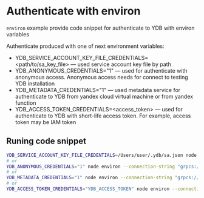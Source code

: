 # Authenticate with environ

`environ` example provide code snippet for authenticate to YDB with environ variables

Authenticate produced with one of next environment variables:

* YDB_SERVICE_ACCOUNT_KEY_FILE_CREDENTIALS=<path/to/sa_key_file> — used service account key file by path
* YDB_ANONYMOUS_CREDENTIALS="1" — used for authenticate with anonymous access. Anonymous access needs for connect to testing YDB installation
* YDB_METADATA_CREDENTIALS="1" — used metadata service for authenticate to YDB from yandex cloud virtual machine or from yandex function
* YDB_ACCESS_TOKEN_CREDENTIALS=<access_token> — used for authenticate to YDB with short-life access token. For example, access token may be IAM token

## Runing code snippet
```bash
YDB_SERVICE_ACCOUNT_KEY_FILE_CREDENTIALS=/Users/user/.ydb/sa.json node environ --connection-string "grpcs://endpoint/?database=database"
# or
YDB_ANONYMOUS_CREDENTIALS="1" node environ --connection-string "grpcs://endpoint/?database=database"
# or
YDB_METADATA_CREDENTIALS="1" node environ --connection-string "grpcs://endpoint/?database=database"
# or
YDB_ACCESS_TOKEN_CREDENTIALS="YDB_ACCESS_TOKEN" node environ --connection-string "grpcs://endpoint/?database=database"
```
